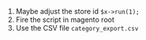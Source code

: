 1. Maybe adjust the store id `$x->run(1);`
2. Fire the script in magento root
3. Use the CSV file `category_export.csv`